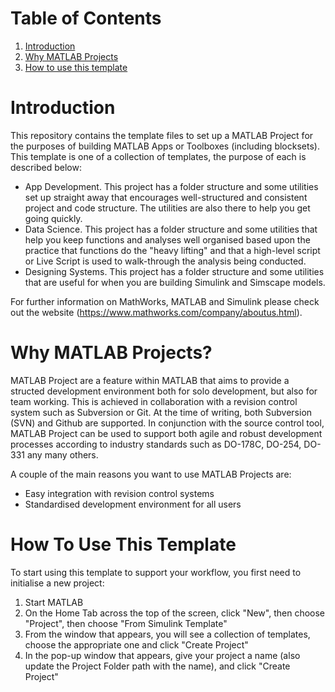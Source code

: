 # Table of Contents

1. [Introduction](#introduction)
2. [Why MATLAB Projects](#why-matlab-projects)
3. [How to use this template](#how-to-use)

# Introduction <a name="introduction"></a>
This repository contains the template files to set up a MATLAB Project for the purposes of building MATLAB Apps or Toolboxes (including blocksets). This template is one of a collection of templates, the purpose of each is described below:

- App Development. This project has a folder structure and some utilities set up straight away that encourages well-structured and consistent project and code structure. The utilities are also there to help you get going quickly.
- Data Science. This project has a folder structure and some utilities that help you keep functions and analyses well organised based upon the practice that functions do the "heavy lifting" and that a high-level script or Live Script is used to walk-through the analysis being conducted.
- Designing Systems. This project has a folder structure and some utilities that are useful for when you are building Simulink and Simscape models.

For further information on MathWorks, MATLAB and Simulink please check out the website (https://www.mathworks.com/company/aboutus.html).

# Why MATLAB Projects?  <a name="why-matlab-projects"></a>
MATLAB Project are a feature within MATLAB that aims to provide a structed development environment both for solo development, but also for team working. This is achieved in collaboration with a revision control system such as Subversion or Git. At the time of writing, both Subversion (SVN) and Github are supported. In conjunction with the source control tool, MATLAB Project can be used to support both agile and robust development processes according to industry standards such as DO-178C, DO-254, DO-331 any many others.

A couple of the main reasons you want to use MATLAB Projects are:

- Easy integration with revision control systems
- Standardised development environment for all users

# How To Use This Template <a name="how-to-use"></a>
To start using this template to support your workflow, you first need to initialise a new project:

  1. Start MATLAB
  2. On the Home Tab across the top of the screen, click "New", then choose "Project", then choose "From Simulink Template"
  3. From the window that appears, you will see a collection of templates, choose the appropriate one and click "Create Project"
  4. In the pop-up window that appears, give your project a name (also update the Project Folder path with the name), and click "Create Project"
